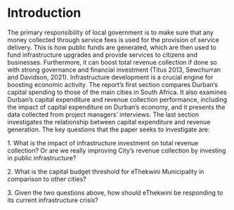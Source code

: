 # Introduction

The primary responsibility of local government is to make sure that any money collected through service fees is used for the provision of service delivery. This is how public funds are generated, which are then used to fund infrastructure upgrades and provide services to citizens and businesses. Furthermore, it can boost total revenue collection if done so with strong governance and financial investment (Titus 2013, Sewchurran and Davidson, 2021). Infrastructure development is a crucial engine for boosting economic activity. The report’s first section compares Durban’s capital spending to those of the main cities in South Africa. It also examines Durban’s capital expenditure and revenue collection performance, including the impact of capital expenditure on Durban’s economy, and it presents the data collected from project managers’ interviews. The last section investigates the relationship between capital expenditure and revenue generation. The key questions that the paper seeks to investigate are:

1\. What is the impact of infrastructure investment on total revenue collection? Or are we really improving City’s revenue collection by investing in public infrastructure?

2\. What is the capital budget threshold for eThekwini Municipality in comparison to other cities?

3\. Given the two questions above, how should eThekwini be responding to its current infrastructure crisis?
